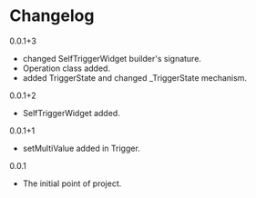 # Changelog

0.0.1+3

- changed SelfTriggerWidget builder's signature.
- Operation class added.
- added TriggerState and changed _TriggerState mechanism.

0.0.1+2

- SelfTriggerWidget added.

0.0.1+1

- setMultiValue added in Trigger.

0.0.1

- The initial point of project.

